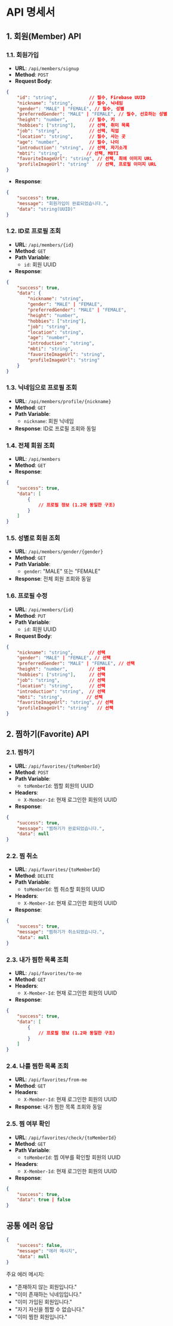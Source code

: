 # API 명세서

## 1. 회원(Member) API

### 1.1. 회원가입
- **URL**: `/api/members/signup`
- **Method**: `POST`
- **Request Body**:
```json
{
    "id": "string",            // 필수, Firebase UUID
    "nickname": "string",      // 필수, 닉네임
    "gender": "MALE" | "FEMALE", // 필수, 성별
    "preferredGender": "MALE" | "FEMALE", // 필수, 선호하는 성별
    "height": "number",        // 필수, 키
    "hobbies": ["string"],     // 선택, 취미 목록
    "job": "string",           // 선택, 직업
    "location": "string",      // 필수, 사는 곳
    "age": "number",           // 필수, 나이
    "introduction": "string",  // 선택, 자기소개
    "mbti": "string",         // 선택, MBTI
    "favoriteImageUrl": "string", // 선택, 최애 이미지 URL
    "profileImageUrl": "string"   // 선택, 프로필 이미지 URL
}
```
- **Response**:
```json
{
    "success": true,
    "message": "회원가입이 완료되었습니다.",
    "data": "string(UUID)"
}
```

### 1.2. ID로 프로필 조회
- **URL**: `/api/members/{id}`
- **Method**: `GET`
- **Path Variable**: 
  - `id`: 회원 UUID
- **Response**:
```json
{
    "success": true,
    "data": {
        "nickname": "string",
        "gender": "MALE" | "FEMALE",
        "preferredGender": "MALE" | "FEMALE",
        "height": "number",
        "hobbies": ["string"],
        "job": "string",
        "location": "string",
        "age": "number",
        "introduction": "string",
        "mbti": "string",
        "favoriteImageUrl": "string",
        "profileImageUrl": "string"
    }
}
```

### 1.3. 닉네임으로 프로필 조회
- **URL**: `/api/members/profile/{nickname}`
- **Method**: `GET`
- **Path Variable**: 
  - `nickname`: 회원 닉네임
- **Response**: ID로 프로필 조회와 동일

### 1.4. 전체 회원 조회
- **URL**: `/api/members`
- **Method**: `GET`
- **Response**:
```json
{
    "success": true,
    "data": [
        {
            // 프로필 정보 (1.2와 동일한 구조)
        }
    ]
}
```

### 1.5. 성별로 회원 조회
- **URL**: `/api/members/gender/{gender}`
- **Method**: `GET`
- **Path Variable**: 
  - `gender`: "MALE" 또는 "FEMALE"
- **Response**: 전체 회원 조회와 동일

### 1.6. 프로필 수정
- **URL**: `/api/members/{id}`
- **Method**: `PUT`
- **Path Variable**: 
  - `id`: 회원 UUID
- **Request Body**:
```json
{
    "nickname": "string",      // 선택
    "gender": "MALE" | "FEMALE", // 선택
    "preferredGender": "MALE" | "FEMALE", // 선택
    "height": "number",        // 선택
    "hobbies": ["string"],     // 선택
    "job": "string",           // 선택
    "location": "string",      // 선택
    "introduction": "string",  // 선택
    "mbti": "string",         // 선택
    "favoriteImageUrl": "string", // 선택
    "profileImageUrl": "string"   // 선택
}
```

## 2. 찜하기(Favorite) API

### 2.1. 찜하기
- **URL**: `/api/favorites/{toMemberId}`
- **Method**: `POST`
- **Path Variable**: 
  - `toMemberId`: 찜할 회원의 UUID
- **Headers**:
  - `X-Member-Id`: 현재 로그인한 회원의 UUID
- **Response**:
```json
{
    "success": true,
    "message": "찜하기가 완료되었습니다.",
    "data": null
}
```

### 2.2. 찜 취소
- **URL**: `/api/favorites/{toMemberId}`
- **Method**: `DELETE`
- **Path Variable**: 
  - `toMemberId`: 찜 취소할 회원의 UUID
- **Headers**:
  - `X-Member-Id`: 현재 로그인한 회원의 UUID
- **Response**:
```json
{
    "success": true,
    "message": "찜하기가 취소되었습니다.",
    "data": null
}
```

### 2.3. 내가 찜한 목록 조회
- **URL**: `/api/favorites/to-me`
- **Method**: `GET`
- **Headers**:
  - `X-Member-Id`: 현재 로그인한 회원의 UUID
- **Response**:
```json
{
    "success": true,
    "data": [
        {
            // 프로필 정보 (1.2와 동일한 구조)
        }
    ]
}
```

### 2.4. 나를 찜한 목록 조회
- **URL**: `/api/favorites/from-me`
- **Method**: `GET`
- **Headers**:
  - `X-Member-Id`: 현재 로그인한 회원의 UUID
- **Response**: 내가 찜한 목록 조회와 동일

### 2.5. 찜 여부 확인
- **URL**: `/api/favorites/check/{toMemberId}`
- **Method**: `GET`
- **Path Variable**: 
  - `toMemberId`: 찜 여부를 확인할 회원의 UUID
- **Headers**:
  - `X-Member-Id`: 현재 로그인한 회원의 UUID
- **Response**:
```json
{
    "success": true,
    "data": true | false
}
```

## 공통 에러 응답
```json
{
    "success": false,
    "message": "에러 메시지",
    "data": null
}
```

주요 에러 메시지:
- "존재하지 않는 회원입니다."
- "이미 존재하는 닉네임입니다."
- "이미 가입된 회원입니다."
- "자기 자신을 찜할 수 없습니다."
- "이미 찜한 회원입니다." 